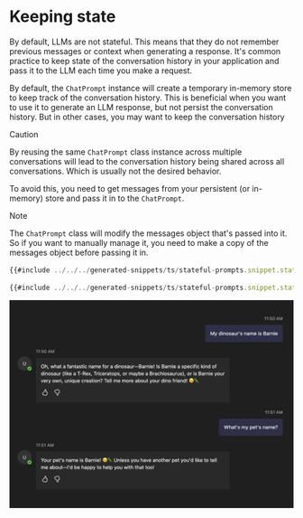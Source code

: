 # Keeping state

By default, LLMs are not stateful. This means that they do not remember previous messages or context when generating a response.
It's common practice to keep state of the conversation history in your application and pass it to the LLM each time you make a request.

By default, the `ChatPrompt` instance will create a temporary in-memory store to keep track of the conversation history. This is beneficial
when you want to use it to generate an LLM response, but not persist the conversation history. But in other cases, you may want to keep the conversation history

> [!CAUTION]
> By reusing the same `ChatPrompt` class instance across multiple conversations will lead to the conversation history being shared across all conversations. Which is usually not the desired behavior.

To avoid this, you need to get messages from your persistent (or in-memory) store and pass it in to the `ChatPrompt`.

> [!NOTE]
> The `ChatPrompt` class will modify the messages object that's passed into it. So if you want to manually manage it, you need to make a copy of the messages object before passing it in.

```ts
{{#include ../../../generated-snippets/ts/stateful-prompts.snippet.stateful-prompts-state-initialization.ts }}
```

```ts
{{#include ../../../generated-snippets/ts/stateful-prompts.snippet.stateful-prompts-example.ts }}
```

![Stateful Chat Example](./stateful-chat-example.png)
